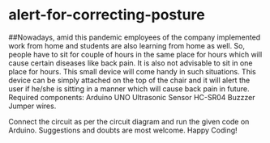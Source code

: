 # alert-for-correcting-posture
##Nowadays, amid this pandemic employees of the company implemented work from home and students are also learning from home as well. So, people have to sit for couple of hours in the same place for hours which will cause certain diseases like back pain. It is also not advisable to sit in one place for hours. This small device will come handy in such situations. This device can be simply attached on the top of the chair and it will alert the user if he/she is sitting in a manner which will cause back pain in future.
Required components:
Arduino UNO
Ultrasonic Sensor HC-SR04
Buzzzer
Jumper wires.

Connect the circuit as per the circuit diagram and run the given code on Arduino.
Suggestions and doubts are most welcome. 
Happy Coding!
